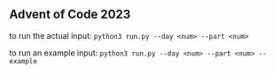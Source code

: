 ## Advent of Code 2023

to run the actual input:
`python3 run.py --day <num> --part <num>`

to run an example input:
`python3 run.py --day <num> --part <num> --example`
